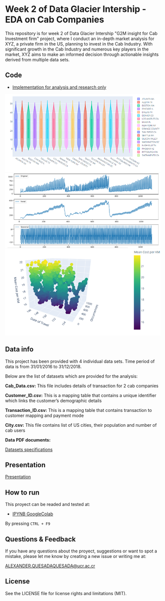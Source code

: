 # Week 2 of Data Glacier Intership - EDA on Cab Companies

This repository is for week 2 of Data Glacier Intership "G2M insight for Cab Investment firm" project, where I conduct an in-depth market analysis for XYZ, a private firm in the US, planning to invest in the Cab Industry. With significant growth in the Cab Industry and numerous key players in the market, XYZ aims to make an informed decision through actionable insights derived from multiple data sets.


## Code

- [Implementation for analysis and research only](src/Week_2.ipynb)
  
![img1](figures/plot1.png)
![img2](figures/plot2.png)
![img3](figures/plot3.png)

## Data info

This project has been provided with 4 individual data sets. Time period of data is from 31/01/2016 to 31/12/2018.

Below are the list of datasets which are provided for the analysis:

**Cab_Data.csv:** This file includes details of transaction for 2 cab companies

**Customer_ID.csv:** This is a mapping table that contains a unique identifier which links the customer’s demographic details

**Transaction_ID.csv:** This is a mapping table that contains transaction to customer mapping and payment mode

**City.csv:** This file contains list of US cities, their population and number of cab users

**Data PDF documents:**

[Datasets specifications](data_doc/Data_Intake_Report.pdf)

## Presentation

[Presentation](presentation_pdf/presentation.pdf)

## How to run

This proyect can be readed and tested at:

* [IPYNB GoogleColab](https://colab.research.google.com/drive/1_Wu21FzmnHz92wLfQwCLBFe8qbcls89C?usp=sharing)

By pressing ``CTRL + F9``

## Questions & Feedback

If you have any questions about the proyect, suggestions or want to spot a mistake, please let me know by creating a new issue or writing me at:

<ALEXANDER.QUESADAQUESADA@ucr.ac.cr>

## License

See the LICENSE file for license rights and limitations (MIT).
